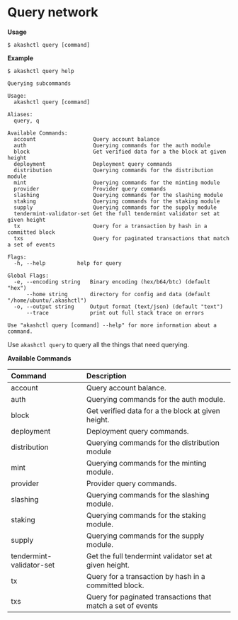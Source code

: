 # Query network

**Usage**

```text
$ akashctl query [command]
```

**Example**

```text
$ akashctl query help

Querying subcommands

Usage:
  akashctl query [command]

Aliases:
  query, q

Available Commands:
  account                  Query account balance
  auth                     Querying commands for the auth module
  block                    Get verified data for a the block at given height
  deployment               Deployment query commands
  distribution             Querying commands for the distribution module
  mint                     Querying commands for the minting module
  provider                 Provider query commands
  slashing                 Querying commands for the slashing module
  staking                  Querying commands for the staking module
  supply                   Querying commands for the supply module
  tendermint-validator-set Get the full tendermint validator set at given height
  tx                       Query for a transaction by hash in a committed block
  txs                      Query for paginated transactions that match a set of events

Flags:
  -h, --help          help for query

Global Flags:
  -e, --encoding string   Binary encoding (hex/b64/btc) (default "hex")
      --home string       directory for config and data (default "/home/ubuntu/.akashctl")
  -o, --output string     Output format (text/json) (default "text")
      --trace             print out full stack trace on errors

Use "akashctl query [command] --help" for more information about a command.
```

Use `akashctl query` to query all the things that need querying.

**Available Commands**

| Command | Description |
| :--- | :--- |
| account | Query account balance. |
| auth | Querying commands for the auth module. |
| block | Get verified data for a the block at given height. |
| deployment | Deployment query commands. |
| distribution | Querying commands for the distribution module |
| mint | Querying commands for the minting module. |
| provider | Provider query commands. |
| slashing | Querying commands for the slashing module. |
| staking | Querying commands for the staking module. |
| supply | Querying commands for the supply module. |
| tendermint-validator-set | Get the full tendermint validator set at given height. |
| tx | Query for a transaction by hash in a committed block. |
| txs | Query for paginated transactions that match a set of events |

